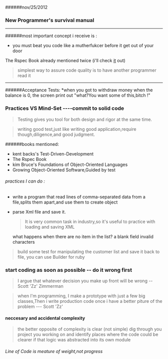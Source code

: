 
######nov/25/2012 

### New Programmer's survival manual 

------------------------------------

######most important concept i receive is :

* you must beat you code like a mutherfukcer before it get out of your door

The Rspec Book already mentioned twice (i'll check [it](http://www.amazon.com/The-RSpec-Book-Behaviour-Development/dp/1934356379/ref=sr_1_1?ie=UTF8&qid=1353867587&sr=8-1&keywords=Rspec) out) 


> simplest way to assure code quality is to have another programmer read
it 

----------

######Acceptance Tests:
*when you got to withdraw money when the balance is 0, the screen print
out "what?You want some of this,bitch !"

### Practices VS Mind-Set ----commit to solid code
> Testing gives you tool for both design and rigor at the same time.


> writing good test,just like writing good application,require
though,diligence,and good judgment.

 ######books mentioned: 
 * kent backs's Test-Driven-Development
 * The Rspec Book
 * kim Bruce's Foundations of Object-Oriented Languages
 * Growing Object-Oriented Software,Guided by test

 ###### practices I can do :
 * write a program that read lines of comma-separated data from a
 file,splits them apart,and use them to create object

 * parse Xml file and save it.
   > It is very common task in industry,so it's useful to
   practice with loading and saving XML

   what happens when there are no item in the list?
   a blank field
   invalid characters
 
 > build some test for manipulating the customer list and save it back
 to file, you can use Builder for ruby
 

 ### start coding as soon as possible -- do it wrong first
>  I argue that whatever decision you make up front will be wrong  --
Scott 'Zz' Zimmerman

>  when I'm programming, I make a prototype with just a few big
classes,Then i write production code once i have a better piture of the
problem --- Scott 'Zz'

#### neccesary and accidental complexity
> the better opposite of complexity is clear (not simple)
> dig through you  project you working on and identify places where the
code could be clearer if that logic was abstracted into its own module

###### Line of Code is meature of weight,not progress


